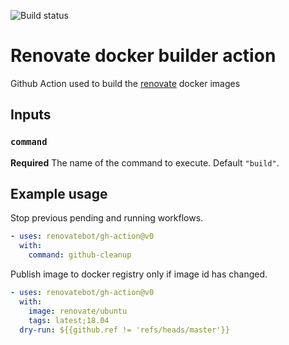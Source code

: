 ![Build status](https://github.com/renovatebot/gh-action/workflows/build/badge.svg)

# Renovate docker builder action

Github Action used to build the [renovate](https://github.com/renovatebot/renovate) docker images

## Inputs

### `command`

**Required** The name of the command to execute. Default `"build"`.

## Example usage

Stop previous pending and running workflows.

```yml
- uses: renovatebot/gh-action@v0
  with:
    command: github-cleanup
```

Publish image to docker registry only if image id has changed.

```yml
- uses: renovatebot/gh-action@v0
  with:
    image: renovate/ubuntu
    tags: latest;18.04
  dry-run: ${{github.ref != 'refs/heads/master'}}
```
